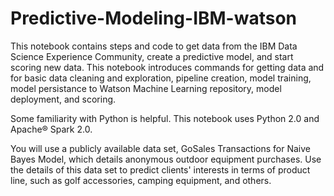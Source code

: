 # Predictive-Modeling-IBM-watson
This notebook contains steps and code to get data from the IBM Data Science Experience Community, create a predictive model, and start scoring new data. This notebook introduces commands for getting data and for basic data cleaning and exploration, pipeline creation, model training, model persistance to Watson Machine Learning repository, model deployment, and scoring.

Some familiarity with Python is helpful. This notebook uses Python 2.0 and Apache® Spark 2.0.

You will use a publicly available data set, GoSales Transactions for Naive Bayes Model, which details anonymous outdoor equipment purchases. Use the details of this data set to predict clients' interests in terms of product line, such as golf accessories, camping equipment, and others.
